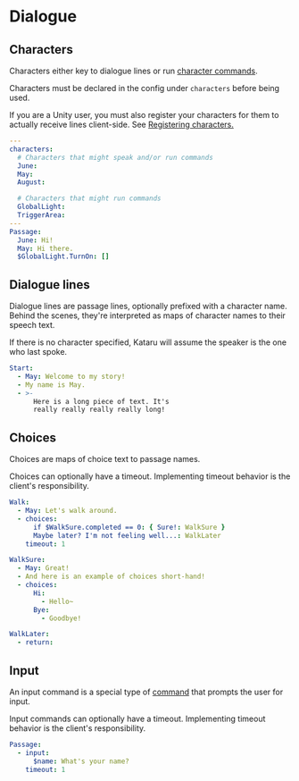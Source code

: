 # Dialogue

## Characters
Characters either key to dialogue lines or run <a href="#/concepts/logic?id=character-commands">character commands</a>.

Characters must be declared in the config under `characters` before being used. 

If you are a Unity user, you must also register your characters for them to actually receive lines client-side. See <a href="#/api/unity?id=general-steps-before-registering">Registering characters.</a>

```yaml
---
characters: 
  # Characters that might speak and/or run commands
  June:
  May:
  August:

  # Characters that might run commands
  GlobalLight:
  TriggerArea:
---
Passage:
  June: Hi!
  May: Hi there.
  $GlobalLight.TurnOn: []
```

## Dialogue lines
Dialogue lines are passage lines, optionally prefixed with a character name. Behind the scenes, they're interpreted as maps of character names to their speech text.

If there is no character specified, Kataru will assume the speaker is the one who last spoke.

```yaml
Start:
  - May: Welcome to my story!
  - My name is May.
  - >-
      Here is a long piece of text. It's 
      really really really really long!
```


## Choices
Choices are maps of choice text to passage names.

Choices can optionally have a timeout. Implementing timeout behavior is the client's responsibility.

```yaml
Walk:
  - May: Let's walk around.
  - choices:
      if $WalkSure.completed == 0: { Sure!: WalkSure }
      Maybe later? I'm not feeling well...: WalkLater
    timeout: 1

WalkSure:
  - May: Great!
  - And here is an example of choices short-hand!
  - choices:
      Hi:
        - Hello~
      Bye:
        - Goodbye!

WalkLater:
  - return:
```

## Input

An input command is a special type of <a href="#/concepts/logic?id=commands">command</a> that prompts the user for input.

Input commands can optionally have a timeout. Implementing timeout behavior is the client's responsibility.

```yaml
Passage:
  - input: 
      $name: What's your name?
    timeout: 1
```
